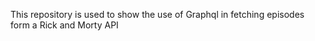<p>This repository is used to show the use of Graphql in fetching episodes form a Rick and Morty API</p>